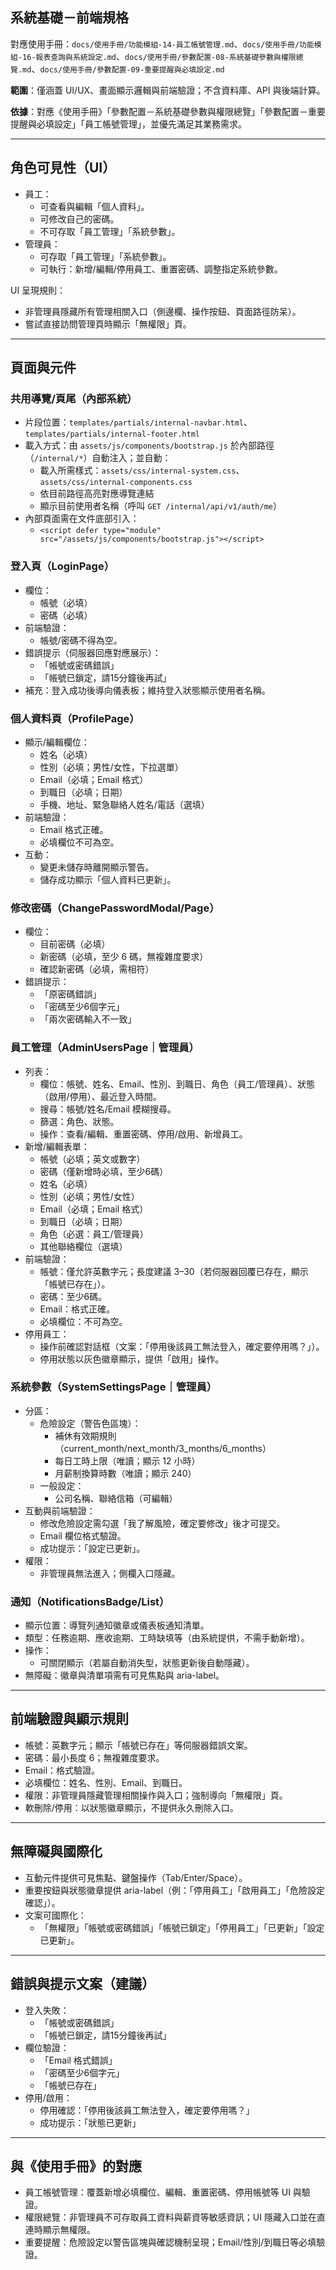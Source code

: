 ## 系統基礎－前端規格

對應使用手冊：`docs/使用手冊/功能模組-14-員工帳號管理.md`、`docs/使用手冊/功能模組-16-報表查詢與系統設定.md`、`docs/使用手冊/參數配置-08-系統基礎參數與權限總覽.md`、`docs/使用手冊/參數配置-09-重要提醒與必填設定.md`

**範圍**：僅涵蓋 UI/UX、畫面顯示邏輯與前端驗證；不含資料庫、API 與後端計算。

**依據**：對應《使用手冊》「參數配置－系統基礎參數與權限總覽」「參數配置－重要提醒與必填設定」「員工帳號管理」，並優先滿足其業務需求。

---

## 角色可見性（UI）

- 員工：
  - 可查看與編輯「個人資料」。
  - 可修改自己的密碼。
  - 不可存取「員工管理」「系統參數」。
- 管理員：
  - 可存取「員工管理」「系統參數」。
  - 可執行：新增/編輯/停用員工、重置密碼、調整指定系統參數。

UI 呈現規則：
- 非管理員隱藏所有管理相關入口（側邊欄、操作按鈕、頁面路徑防呆）。
- 嘗試直接訪問管理頁時顯示「無權限」頁。

---

## 頁面與元件

### 共用導覽/頁尾（內部系統）

- 片段位置：`templates/partials/internal-navbar.html`、`templates/partials/internal-footer.html`
- 載入方式：由 `assets/js/components/bootstrap.js` 於內部路徑（`/internal/*`）自動注入；並自動：
  - 載入所需樣式：`assets/css/internal-system.css`、`assets/css/internal-components.css`
  - 依目前路徑高亮對應導覽連結
  - 顯示目前使用者名稱（呼叫 `GET /internal/api/v1/auth/me`）
- 內部頁面需在文件底部引入：
  - `<script defer type="module" src="/assets/js/components/bootstrap.js"></script>`

### 登入頁（LoginPage）

- 欄位：
  - 帳號（必填）
  - 密碼（必填）
- 前端驗證：
  - 帳號/密碼不得為空。
- 錯誤提示（伺服器回應對應展示）：
  - 「帳號或密碼錯誤」
  - 「帳號已鎖定，請15分鐘後再試」
- 補充：登入成功後導向儀表板；維持登入狀態顯示使用者名稱。

### 個人資料頁（ProfilePage）

- 顯示/編輯欄位：
  - 姓名（必填）
  - 性別（必填；男性/女性，下拉選單）
  - Email（必填；Email 格式）
  - 到職日（必填；日期）
  - 手機、地址、緊急聯絡人姓名/電話（選填）
- 前端驗證：
  - Email 格式正確。
  - 必填欄位不可為空。
- 互動：
  - 變更未儲存時離開顯示警告。
  - 儲存成功顯示「個人資料已更新」。

### 修改密碼（ChangePasswordModal/Page）

- 欄位：
  - 目前密碼（必填）
  - 新密碼（必填，至少 6 碼，無複雜度要求）
  - 確認新密碼（必填，需相符）
- 錯誤提示：
  - 「原密碼錯誤」
  - 「密碼至少6個字元」
  - 「兩次密碼輸入不一致」

### 員工管理（AdminUsersPage｜管理員）

- 列表：
  - 欄位：帳號、姓名、Email、性別、到職日、角色（員工/管理員）、狀態（啟用/停用）、最近登入時間。
  - 搜尋：帳號/姓名/Email 模糊搜尋。
  - 篩選：角色、狀態。
  - 操作：查看/編輯、重置密碼、停用/啟用、新增員工。
- 新增/編輯表單：
  - 帳號（必填；英文或數字）
  - 密碼（僅新增時必填，至少6碼）
  - 姓名（必填）
  - 性別（必填；男性/女性）
  - Email（必填；Email 格式）
  - 到職日（必填；日期）
  - 角色（必選：員工/管理員）
  - 其他聯絡欄位（選填）
- 前端驗證：
  - 帳號：僅允許英數字元；長度建議 3–30（若伺服器回覆已存在，顯示「帳號已存在」）。
  - 密碼：至少6碼。
  - Email：格式正確。
  - 必填欄位：不可為空。
- 停用員工：
  - 操作前確認對話框（文案：「停用後該員工無法登入，確定要停用嗎？」）。
  - 停用狀態以灰色徽章顯示，提供「啟用」操作。

### 系統參數（SystemSettingsPage｜管理員）

- 分區：
  - 危險設定（警告色區塊）：
    - 補休有效期規則（current_month/next_month/3_months/6_months）
    - 每日工時上限（唯讀；顯示 12 小時）
    - 月薪制換算時數（唯讀；顯示 240）
  - 一般設定：
    - 公司名稱、聯絡信箱（可編輯）
- 互動與前端驗證：
  - 修改危險設定需勾選「我了解風險，確定要修改」後才可提交。
  - Email 欄位格式驗證。
  - 成功提示：「設定已更新」。
- 權限：
  - 非管理員無法進入；側欄入口隱藏。

### 通知（NotificationsBadge/List）

- 顯示位置：導覽列通知徽章或儀表板通知清單。
- 類型：任務逾期、應收逾期、工時缺填等（由系統提供，不需手動新增）。
- 操作：
  - 可關閉顯示（若屬自動消失型，狀態更新後自動隱藏）。
- 無障礙：徽章與清單項需有可見焦點與 aria-label。

---

## 前端驗證與顯示規則

- 帳號：英數字元；顯示「帳號已存在」等伺服器錯誤文案。
- 密碼：最小長度 6；無複雜度要求。
- Email：格式驗證。
- 必填欄位：姓名、性別、Email、到職日。
- 權限：非管理員隱藏管理相關操作與入口；強制導向「無權限」頁。
- 軟刪除/停用：以狀態徽章顯示，不提供永久刪除入口。

---

## 無障礙與國際化

- 互動元件提供可見焦點、鍵盤操作（Tab/Enter/Space）。
- 重要按鈕與狀態徽章提供 aria-label（例：「停用員工」「啟用員工」「危險設定確認」）。
- 文案可國際化：
  - 「無權限」「帳號或密碼錯誤」「帳號已鎖定」「停用員工」「已更新」「設定已更新」。

---

## 錯誤與提示文案（建議）

- 登入失敗：
  - 「帳號或密碼錯誤」
  - 「帳號已鎖定，請15分鐘後再試」
- 欄位驗證：
  - 「Email 格式錯誤」
  - 「密碼至少6個字元」
  - 「帳號已存在」
- 停用/啟用：
  - 停用確認：「停用後該員工無法登入，確定要停用嗎？」
  - 成功提示：「狀態已更新」

---

## 與《使用手冊》的對應

- 員工帳號管理：覆蓋新增必填欄位、編輯、重置密碼、停用帳號等 UI 與驗證。
- 權限總覽：非管理員不可存取員工資料與薪資等敏感資訊；UI 隱藏入口並在直連時顯示無權限。
- 重要提醒：危險設定以警告區塊與確認機制呈現；Email/性別/到職日等必填驗證。


